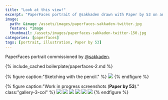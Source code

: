 ```yaml
---
title: "Look at this view!"
excerpt: "PaperFaces portrait of @sakkaden drawn with Paper by 53 on an iPad."
image: 
  path: &image /assets/images/paperfaces-sakkaden-twitter.jpg 
  feature: *image
  thumbnail: /assets/images/paperfaces-sakkaden-twitter-150.jpg
categories: [paperfaces]
tags: [portrait, illustration, Paper by 53]
---
```


PaperFaces portrait commissioned by <a href="https://twitter.com/sakkaden">@sakkaden</a>.

{% include_cached boilerplate/paperfaces-2.md %}

{% figure caption:"Sketching with the pencil." %}
[![](/assets/images/paperfaces-sakkaden-process-1-750.jpg)](/assets/images/paperfaces-sakkaden-process-1-lg.jpg)
{% endfigure %}

{% figure caption:"Work in progress screenshots (**Paper by 53**)." class:"gallery-3-col" %}
[![](/assets/images/paperfaces-sakkaden-process-2-600.jpg)](/assets/images/paperfaces-sakkaden-process-2-lg.jpg)
[![](/assets/images/paperfaces-sakkaden-process-3-600.jpg)](/assets/images/paperfaces-sakkaden-process-3-lg.jpg)
[![](/assets/images/paperfaces-sakkaden-process-4-600.jpg)](/assets/images/paperfaces-sakkaden-process-4-lg.jpg)
[![](/assets/images/paperfaces-sakkaden-process-5-600.jpg)](/assets/images/paperfaces-sakkaden-process-5-lg.jpg)
[![](/assets/images/paperfaces-sakkaden-process-6-600.jpg)](/assets/images/paperfaces-sakkaden-process-6-lg.jpg)
[![](/assets/images/paperfaces-sakkaden-process-7-600.jpg)](/assets/images/paperfaces-sakkaden-process-7-lg.jpg)
{% endfigure %}
